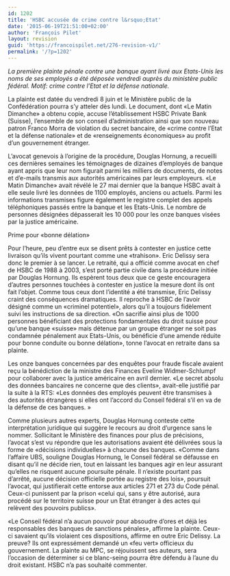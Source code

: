```yaml
---
id: 1202
title: 'HSBC accusée de crime contre l&rsquo;Etat'
date: '2015-06-19T21:51:00+02:00'
author: 'François Pilet'
layout: revision
guid: 'https://francoispilet.net/276-revision-v1/'
permalink: '/?p=1202'
---
```


*La première plainte pénale contre une banque ayant livré aux Etats-Unis les noms de ses employés a été déposée vendredi auprès du ministère public fédéral. Motif: crime contre l’Etat et la défense nationale.*

La plainte est datée du vendredi 8 juin et le Ministère public de la Confédération pourra s’y atteler dès lundi. Le document, dont «Le Matin Dimanche» a obtenu copie, accuse l’établissement HSBC Private Bank (Suisse), l’ensemble de son conseil d’administration ainsi que son nouveau patron Franco Morra de violation du secret bancaire, de «crime contre l’Etat et la défense nationale» et de «renseignements économiques» au profit d’un gouvernement étranger.

L’avocat genevois à l’origine de la procédure, Douglas Hornung, a recueilli ces dernières semaines les témoignages de dizaines d’employés de banque ayant appris que leur nom figurait parmi les milliers de documents, de notes et d’e-mails transmis aux autorités américaines par leurs employeurs. «Le Matin Dimanche» avait révélé le 27 mai dernier que la banque HSBC avait à elle seule livré les données de 1100 employés, anciens ou actuels. Parmi les informations transmises figure également le registre complet des appels téléphoniques passés entre la banque et les Etats-Unis. Le nombre de personnes désignées dépasserait les 10 000 pour les onze banques visées par la justice américaine.

Prime pour «bonne délation»

Pour l’heure, peu d’entre eux se disent prêts à contester en justice cette livraison qu’ils vivent pourtant comme une «trahison». Eric Delissy sera donc le premier à se lancer. Le retraité, qui a officié comme avocat en chef de HSBC de 1988 à 2003, s’est porté partie civile dans la procédure initiée par Douglas Hornung. Ils espèrent tous deux que ce geste encouragera d’autres personnes touchées à contester en justice la mesure dont ils ont fait l’objet. Comme tous ceux dont l’identité a été transmise, Eric Delissy craint des conséquences dramatiques. Il reproche à HSBC de l’avoir désigné comme un «criminel potentiel», alors qu’il a toujours fidèlement suivi les instructions de sa direction. «On sacrifie ainsi plus de 1000 personnes bénéficiant des protections fondamentales du droit suisse pour qu’une banque «suisse» mais détenue par un groupe étranger ne soit pas condamnée pénalement aux Etats-Unis, ou bénéficie d’une amende réduite pour bonne conduite ou bonne délation», tonne l’avocat en retraite dans sa plainte.

Les onze banques concernées par des enquêtes pour fraude fiscale avaient reçu la bénédiction de la ministre des Finances Eveline Widmer-Schlumpf pour collaborer avec la justice américaine en avril dernier. «Le secret absolu des données bancaires ne concerne que des clients», avait-elle justifié par la suite à la RTS: «Les données des employés peuvent être transmises à des autorités étrangères si elles ont l’accord du Conseil fédéral s’il en va de la défense de ces banques. »

Comme plusieurs autres experts, Douglas Hornung conteste cette interprétation juridique qui suggère le recours au droit d’urgence sans le nommer. Sollicitant le Ministère des finances pour plus de précisions, l’avocat s’est vu répondre que les autorisations avaient été délivrées sous la forme de «décisions individuelles» à chacune des banques. «Comme dans l’affaire UBS, souligne Douglas Hornung, le Conseil fédéral se défausse en disant qu’il ne décide rien, tout en laissant les banques agir en leur assurant qu’elles ne risquent aucune poursuite pénale. Il n’existe pourtant pas d’arrêté, aucune décision officielle portée au registre des lois», poursuit l’avocat, qui justifierait cette entorse aux articles 271 et 273 du Code pénal. Ceux-ci punissent par la prison «celui qui, sans y être autorisé, aura procédé sur le territoire suisse pour un Etat étranger à des actes qui relèvent des pouvoirs publics».

«Le Conseil fédéral n’a aucun pouvoir pour absoudre d’ores et déjà les responsables des banques de sanctions pénales», affirme la plainte. Ceux-ci savaient qu’ils violaient ces dispositions, affirme en outre Eric Delissy. La preuve? Ils ont expressément demandé un «feu vert» officieux du gouvernement. La plainte au MPC, se réjouissent ses auteurs, sera l’occasion de déterminer si ce blanc-seing pourra être défendu à l’aune du droit existant. HSBC n’a pas souhaité commenter.